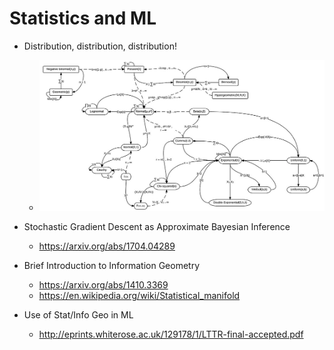# Statistics and ML

* Distribution, distribution, distribution!
  * ![distributions](./files/distributions.png)
* Stochastic Gradient Descent as Approximate Bayesian Inference
  * https://arxiv.org/abs/1704.04289

* Brief Introduction to Information Geometry
  * https://arxiv.org/abs/1410.3369
  * https://en.wikipedia.org/wiki/Statistical_manifold
* Use of Stat/Info Geo in ML
  * http://eprints.whiterose.ac.uk/129178/1/LTTR-final-accepted.pdf
  
